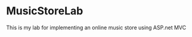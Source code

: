 MusicStoreLab
=============

This is my lab for implementing an online music store using ASP.net MVC